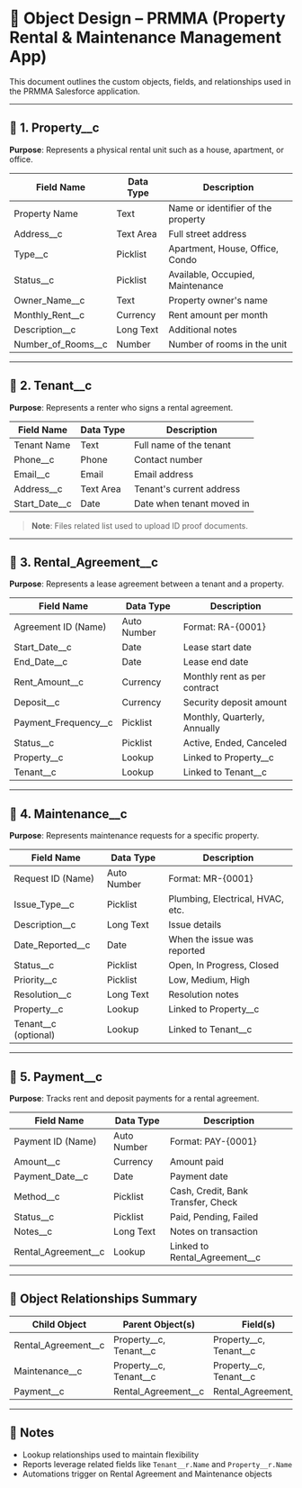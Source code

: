 # 🧱 Object Design – PRMMA (Property Rental & Maintenance Management App)

This document outlines the custom objects, fields, and relationships used in the PRMMA Salesforce application.

---

## 🔹 1. Property__c

**Purpose**: Represents a physical rental unit such as a house, apartment, or office.

| Field Name            | Data Type     | Description                          |
|----------------------|---------------|--------------------------------------|
| Property Name         | Text          | Name or identifier of the property   |
| Address__c            | Text Area     | Full street address                  |
| Type__c               | Picklist      | Apartment, House, Office, Condo      |
| Status__c             | Picklist      | Available, Occupied, Maintenance     |
| Owner_Name__c         | Text          | Property owner's name                |
| Monthly_Rent__c       | Currency      | Rent amount per month                |
| Description__c        | Long Text     | Additional notes                     |
| Number_of_Rooms__c    | Number        | Number of rooms in the unit          |

---

## 🔹 2. Tenant__c

**Purpose**: Represents a renter who signs a rental agreement.

| Field Name       | Data Type     | Description                          |
|------------------|---------------|--------------------------------------|
| Tenant Name       | Text          | Full name of the tenant              |
| Phone__c          | Phone         | Contact number                       |
| Email__c          | Email         | Email address                        |
| Address__c        | Text Area     | Tenant's current address             |
| Start_Date__c     | Date          | Date when tenant moved in            |

> **Note**: Files related list used to upload ID proof documents.

---

## 🔹 3. Rental_Agreement__c

**Purpose**: Represents a lease agreement between a tenant and a property.

| Field Name              | Data Type     | Description                          |
|-------------------------|---------------|--------------------------------------|
| Agreement ID (Name)     | Auto Number   | Format: RA-{0001}                    |
| Start_Date__c           | Date          | Lease start date                     |
| End_Date__c             | Date          | Lease end date                       |
| Rent_Amount__c          | Currency      | Monthly rent as per contract         |
| Deposit__c              | Currency      | Security deposit amount              |
| Payment_Frequency__c    | Picklist      | Monthly, Quarterly, Annually         |
| Status__c               | Picklist      | Active, Ended, Canceled              |
| Property__c             | Lookup        | Linked to Property__c                |
| Tenant__c               | Lookup        | Linked to Tenant__c                  |

---

## 🔹 4. Maintenance__c

**Purpose**: Represents maintenance requests for a specific property.

| Field Name            | Data Type     | Description                          |
|-----------------------|---------------|--------------------------------------|
| Request ID (Name)     | Auto Number   | Format: MR-{0001}                    |
| Issue_Type__c         | Picklist      | Plumbing, Electrical, HVAC, etc.     |
| Description__c        | Long Text     | Issue details                        |
| Date_Reported__c      | Date          | When the issue was reported          |
| Status__c             | Picklist      | Open, In Progress, Closed            |
| Priority__c           | Picklist      | Low, Medium, High                    |
| Resolution__c         | Long Text     | Resolution notes                     |
| Property__c           | Lookup        | Linked to Property__c                |
| Tenant__c (optional)  | Lookup        | Linked to Tenant__c                  |

---

## 🔹 5. Payment__c

**Purpose**: Tracks rent and deposit payments for a rental agreement.

| Field Name            | Data Type     | Description                          |
|------------------------|---------------|--------------------------------------|
| Payment ID (Name)      | Auto Number   | Format: PAY-{0001}                   |
| Amount__c              | Currency      | Amount paid                          |
| Payment_Date__c        | Date          | Payment date                         |
| Method__c              | Picklist      | Cash, Credit, Bank Transfer, Check   |
| Status__c              | Picklist      | Paid, Pending, Failed                |
| Notes__c               | Long Text     | Notes on transaction                 |
| Rental_Agreement__c    | Lookup        | Linked to Rental_Agreement__c        |

---

## 🔗 Object Relationships Summary

| Child Object          | Parent Object(s)              | Field(s)                      |
|------------------------|-------------------------------|-------------------------------|
| Rental_Agreement__c    | Property__c, Tenant__c        | Property__c, Tenant__c        |
| Maintenance__c         | Property__c, Tenant__c        | Property__c, Tenant__c        |
| Payment__c             | Rental_Agreement__c           | Rental_Agreement__c           |

---

## 📌 Notes

- Lookup relationships used to maintain flexibility
- Reports leverage related fields like `Tenant__r.Name` and `Property__r.Name`
- Automations trigger on Rental Agreement and Maintenance objects

